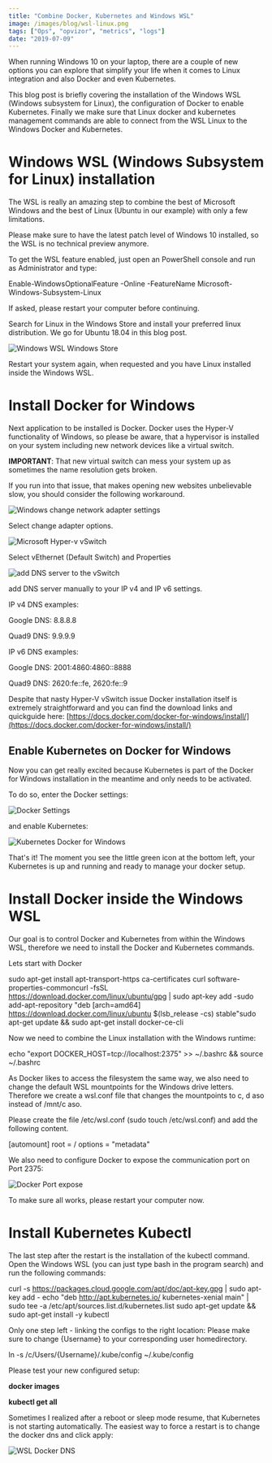 ```yaml
---
title: "Combine Docker, Kubernetes and Windows WSL"
image: /images/blog/wsl-linux.png
tags: ["Ops", "opvizor", "metrics", "logs"]
date: "2019-07-09"
---
```


When running Windows 10 on your laptop, there are a couple of new options you can explore that simplify your life when it comes to Linux integration and also Docker and even Kubernetes.

This blog post is briefly covering the installation of the Windows WSL (Windows subsystem for Linux), the configuration of Docker to enable Kubernetes. Finally we make sure that Linux docker and kubernetes management commands are able to connect from the WSL Linux to the Windows Docker and Kubernetes.

# Windows WSL (Windows Subsystem for Linux) installation

The WSL is really an amazing step to combine the best of Microsoft Windows and the best of Linux (Ubuntu in our example) with only a few limitations.

Please make sure to have the latest patch level of Windows 10 installed, so the WSL is no technical preview anymore.

To get the WSL feature enabled, just open an PowerShell console and run as Administrator and type:

Enable-WindowsOptionalFeature -Online -FeatureName Microsoft-Windows-Subsystem-Linux

If asked, please restart your computer before continuing.

Search for Linux in the Windows Store and install your preferred linux distribution. We go for Ubuntu 18.04 in this blog post.

![Windows WSL Windows Store](/images/blog/wsl-linux.png)

Restart your system again, when requested and you have Linux installed inside the Windows WSL.

# Install Docker for Windows

Next application to be installed is Docker. Docker uses the Hyper-V functionality of Windows, so please be aware, that a hypervisor is installed on your system including new network devices like a virtual switch. 

**IMPORTANT**: That new virtual switch can mess your system up as sometimes the name resolution gets broken. 

If you run into that issue, that makes opening new websites unbelievable slow, you should consider the following workaround.

![Windows change network adapter settings](/images/blog/changeadapter.png)

Select change adapter options.

![Microsoft Hyper-v vSwitch](/images/blog/vswitch.png)

Select vEthernet (Default Switch) and Properties

![add DNS server to the vSwitch](/images/blog/dns.png)

add DNS server manually to your IP v4 and IP v6 settings.

IP v4 DNS examples:

Google DNS: 8.8.8.8

Quad9 DNS: 9.9.9.9

IP v6 DNS examples:

Google DNS: 2001:4860:4860::8888

Quad9 DNS: 2620:fe::fe, 2620:fe::9

Despite that nasty Hyper-V vSwitch issue Docker installation itself is extremely straightforward and you can find the download links and quickguide here: [https://docs.docker.com/docker-for-windows/install/](https://docs.docker.com/docker-for-windows/install/)

## Enable Kubernetes on Docker for Windows

Now you can get really excited because Kubernetes is part of the Docker for Windows installation in the meantime and only needs to be activated.

To do so, enter the Docker settings:

![Docker Settings](/images/blog/docker-settings.png)

and enable Kubernetes:

![Kubernetes Docker for Windows](/images/blog/enablekubernetes.png)

That's it! The moment you see the little green icon at the bottom left, your Kubernetes is up and running and ready to manage your docker setup.

# Install Docker inside the Windows WSL

Our goal is to control Docker and Kubernetes from within the Windows WSL, therefore we need to install the Docker and Kubernetes commands.

Lets start with Docker

sudo apt-get install apt-transport-https ca-certificates curl software-properties-commoncurl -fsSL https://download.docker.com/linux/ubuntu/gpg | sudo apt-key add -sudo add-apt-repository "deb \[arch=amd64\] https://download.docker.com/linux/ubuntu $(lsb\_release -cs) stable"sudo apt-get update && sudo apt-get install docker-ce-cli

Now we need to combine the Linux installation with the Windows runtime:

echo "export DOCKER\_HOST=tcp://localhost:2375" >> ~/.bashrc && source ~/.bashrc

As Docker likes to access the filesystem the same way, we also need to change the default WSL mountpoints for the Windows drive letters. Therefore we create a wsl.conf file that changes the mountpoints to c, d aso instead of /mnt/c aso.

Please create the file /etc/wsl.conf (sudo touch /etc/wsl.conf) and add the following content.

\[automount\]
root = /
options = "metadata"

We also need to configure Docker to expose the communication port on Port 2375:

![Docker Port expose](/images/blog/expose.png)

To make sure all works, please restart your computer now.

# Install Kubernetes Kubectl

The last step after the restart is the installation of the kubectl command. Open the Windows WSL (you can just type bash in the program search) and run the following commands:

curl -s https://packages.cloud.google.com/apt/doc/apt-key.gpg | sudo apt-key add -
echo "deb http://apt.kubernetes.io/ kubernetes-xenial main" | sudo tee -a /etc/apt/sources.list.d/kubernetes.list
sudo apt-get update && sudo apt-get install -y kubectl

Only one step left - linking the configs to the right location: Please make sure to change {Username} to your corresponding user homedirectory.

ln -s /c/Users/{Username}/.kube/config ~/.kube/config

Please test your new configured setup:

**docker images**

**kubectl get all**

Sometimes I realized after a reboot or sleep mode resume, that Kubernetes is not starting automatically. The easiest way to force a restart is to change the docker dns and click apply:

![WSL Docker DNS](/images/blog/dockerdns.png)
